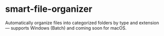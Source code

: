 # smart-file-organizer
Automatically organize files into categorized folders by type and extension — supports Windows (Batch) and coming soon for macOS.
